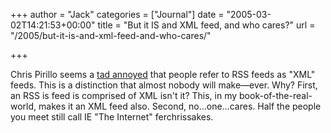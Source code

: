 +++
author = "Jack"
categories = ["Journal"]
date = "2005-03-02T14:21:53+00:00"
title = "But it IS and XML feed, and who cares?"
url = "/2005/but-it-is-and-xml-feed-and-who-cares/"

+++

Chris Pirillo seems a [tad annoyed][1] that people refer to RSS feeds as "XML" feeds. This is a distinction that almost nobody will make&#8212;ever. Why? First, an RSS is feed is comprised of XML isn't it? This, in my book-of-the-real-world, makes it an XML feed also. Second, no&#8230;one&#8230;cares. Half the people you meet still call IE "The Internet" ferchrissakes.

 [1]: http://chris.pirillo.com/blog/_archives/2005/3/1/390453.html